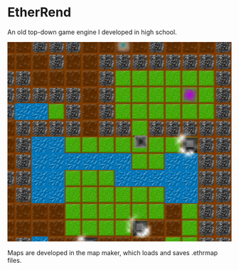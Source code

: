 # EtherRend
An old top-down game engine I developed in high school.

![Screenshot](/ReadmeScreenshot.jpg)

Maps are developed in the map maker, which loads and saves .ethrmap files.
